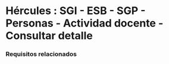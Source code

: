 # Hércules : SGI \- ESB \- SGP \- Personas \- Actividad docente \- Consultar detalle



### Requisitos relacionados






